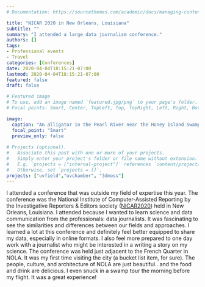 ```yaml
---
# Documentation: https://sourcethemes.com/academic/docs/managing-content/

title: "NICAR 2020 in New Orleans, Louisiana"
subtitle: ""
summary: "I attended a large data journalism conference."
authors: []
tags: 
- Professional events
- Travel
categories: [Conferences]
date: 2020-04-04T18:15:21-07:00
lastmod: 2020-04-04T18:15:21-07:00
featured: false
draft: false

# Featured image
# To use, add an image named `featured.jpg/png` to your page's folder.
# Focal points: Smart, Center, TopLeft, Top, TopRight, Left, Right, BottomLeft, Bottom, BottomRight.

image: 
  caption: "An alligator in the Pearl River near the Honey Island Swamp"
  focal_point: "Smart"
  preview_only: false
  
# Projects (optional).
#   Associate this post with one or more of your projects.
#   Simply enter your project's folder or file name without extension.
#   E.g. `projects = ["internal-project"]` references `content/project/deep-learning/index.md`.
#   Otherwise, set `projects = []`.
projects: ["uvfield","uvchamber", "3dmoss"]
---
```


I attended a conference that was outside my field of expertise this year. The conference was the National Institute of Computer-Assisted Reporting by the Investigative Reporters & Editors society (<a href="https://www.ire.org/events-and-training/conferences/nicar-2020" target="_blank">NICAR2020</a>) held in New Orleans, Louisiana. I attended because I wanted to learn science and data communication from the professionals: data journalists. It was fascinating to see the similarities and differences between our fields and approaches. I learned a lot at this conference and definitely feel better equipped to share my data, especially in online formats. I also feel more prepared to one day work with a journalist who might be interested in a writing a story on my science. The conference was held just adjacent to the French Quarter in NOLA. It was my first time visiting the city (a bucket list item, for sure). The people, culture, and architecture of NOLA are just beautiful.. and the food and drink are delicious. I even snuck in a swamp tour the morning before my flight. It was a great experience!

